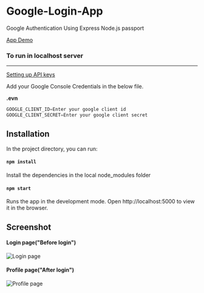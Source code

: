 # Google-Login-App
Google Authentication Using Express Node.js passport

[App Demo](https://sleepy-plains-72556.herokuapp.com)


### To run in localhost server
***

[Setting up API keys](https://support.google.com/googleapi/answer/6158862?hl=en)


Add your Google Console Credentials in the below file. 

**.evn**
```javascript
GOOGLE_CLIENT_ID=Enter your google client id
GOOGLE_CLIENT_SECRET=Enter your google client secret
```

## Installation
In the project directory, you can run:
#### `npm install`
Install the dependencies in the local node_modules folder

#### `npm start`
Runs the app in the development mode.
Open http://localhost:5000 to view it in the browser.

## Screenshot

#### Login page("Before login")
![Login page](https://s3.amazonaws.com/awesomescreenshot/image/1663621/5712673-af591832e530579ed5f7f8dce2bea127.png?AWSAccessKeyId=AKIAJSCJQ2NM3XLFPVKA&Expires=1606168037&Signature=bMlFCHtsjySAt2SBX4aZlfLKx6k%3D "Login page")


#### Profile page("After login")
![Profile page](https://s3.amazonaws.com/awesomescreenshot/image/1663621/5712692-864ebe3bd90ed728703fb7c21520dec1.png?AWSAccessKeyId=AKIAJSCJQ2NM3XLFPVKA&Expires=1606168302&Signature=jWCg3OUdTXXaYOxnZgaZN5In9eo%3D "Profile page")
